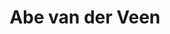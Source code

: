 ---
title: 'Abe van der Veen'
description: "Voor meer informatie, zie: https://www.abedeverteller.nl/ .\n"
profession: Verhalenverteller
pseudonym: false
image: d44b3b76-818e-4693-a025-161753f0571b.webp
---